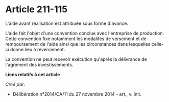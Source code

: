 # Article 211-115

L'aide avant réalisation est attribuée sous forme d'avance. 

L'aide fait l'objet d'une convention conclue avec l'entreprise de production. Cette convention fixe notamment les modalités
de versement et de remboursement de l'aide ainsi que les circonstances dans lesquelles celle-ci donne lieu à reversement. 

La convention ne peut recevoir exécution qu'après la délivrance de l'agrément des investissements.

**Liens relatifs à cet article**

_Créé par_:

  - Délibération n°2014/CA/11 du 27 novembre 2014 - art., v. init.
